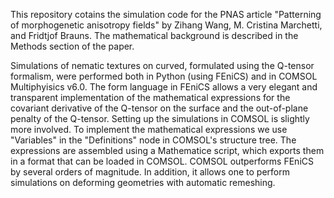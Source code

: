 This repository cotains the simulation code for the PNAS article "Patterning of morphogenetic anisotropy fields" by Zihang Wang, M. Cristina Marchetti, and Fridtjof Brauns. The mathematical background is described in the Methods section of the paper.

Simulations of nematic textures on curved, formulated using the Q-tensor formalism, were performed both in Python (using FEniCS) and in COMSOL Multiphyisics v6.0. The form language in FEniCS allows a very elegant and transparent implementation of the mathematical expressions for the covariant derivative of the Q-tensor on the surface and the out-of-plane penalty of the Q-tensor. Setting up the simulations in COMSOL is slightly more involved. To implement the mathematical expressions we use "Variables" in the "Definitions" node in COMSOL's structure tree. The expressions are assembled using a Mathematice script, which exports them in a format that can be loaded in COMSOL. COMSOL outperforms FEniCS by several orders of magnitude. In addition, it allows one to perform simulations on deforming geometries with automatic remeshing.
